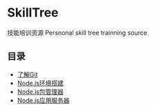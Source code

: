 # SkillTree

技能培训资源
Persnonal skill tree trainning source

## 目录

- [了解Git](https://github.com/timnity/SkillTree/blob/master/Git/Outline.md)
- [Node.js环境搭建](https://github.com/timnity/SkillTree/blob/master/NodeInstall/Outline.md)
- [Node.js包管理器](https://github.com/timnity/SkillTree/blob/master/NPM/Outline.md)
- [Node.js应用服务器](#Node.js应用服务器)
